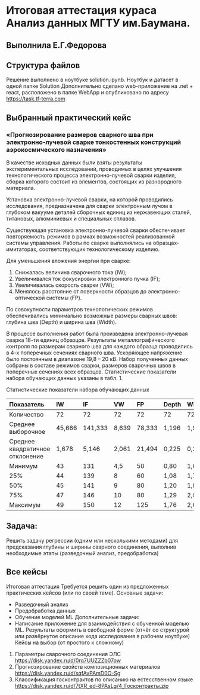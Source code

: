 # Итоговая аттестация кураса Анализ данных МГТУ им.Баумана.

## Выполнила Е.Г.Федорова

## Структура файлов
Решение выполнено в ноутбуке solution.ipynb. Ноутбук и датасет в одной папке Solution
Дополнительно сделано web-приложение на .net + react, расположено в папке WebApp и опубликовано по адресу https://task.tf-terra.com

## Выбранный практический кейс
### «Прогнозирование размеров сварного шва при электронно-лучевой сварке тонкостенных конструкций аэрокосмического назначения»
В качестве исходных данных были взяты результаты экспериментальных
исследований, проводимых в целях улучшения технологического процесса
электронно-лучевой сварки изделия, сборка которого состоит из элементов,
состоящих из разнородного материала.


Установка электронно-лучевой сварки, на которой проводились
исследования, предназначена для сварки электронным лучом в глубоком вакууме
деталей сборочных единиц из нержавеющих сталей, титановых, алюминиевых
и специальных сплавов.


Существующая установка электронно-лучевой сварки обеспечивает
повторяемость режимов в рамках возможностей реализованной системы
управления. Работы по сварке выполнялись на образцах-имитаторах,
соответствующих технологическому изделию.


Для уменьшения вложения энергии при сварке:
1. Снижалась величина сварочного тока (IW);
2. Увеличивался ток фокусировки электронного пучка (IF);
3. Увеличивалась скорость сварки (VW);
4. Менялось расстояние от поверхности образцов до электронно-оптической
системы (FP).


По совокупности параметров технологических режимов обеспечивались
минимально возможные размеры сварных швов: глубина шва (Depth) и ширина
шва (Width).


В процессе выполнения работ была произведена электронно-лучевая сварка
18-ти единиц образцов. Результаты металлографического контроля
по размерам сварного шва для каждого образца проводились в 4-х поперечных
сечениях сварного шва. Ускоряющее напряжение было постоянным в диапазоне
19,8 – 20 кВ. Набор полученных данных собраны в составе режимов сварки,
размеров сварочных швов в поперечных сечениях всех образцов. Статистические
показатели набора обучающих данных указаны в табл. 1.



Статистические показатели набора обучающих данных


| Показатель | IW | IF | VW | FP | Depth | Width|
|:-|:-|:-|:-|:-|:-|:-|
| Количество | 72 | 72 | 72 | 72 | 72 | 72|
| Среднее выборочное | 45,666 | 141,333 | 8,639 | 78,333 | 1,196 | 1,970 |
| Среднее квадратичное отклонение | 1,678 | 5,146 | 2,061 | 21,494 | 0,225 | 0,279 |
| Минимум | 43 | 131 | 4,5 | 50 | 0,80 | 1,68 |
| 25% | 44 | 139| 8 | 60 | 1,08 | 1,76|
| 50% | 45 | 141 | 9 | 80 | 1,20 | 1,84 |
| 75% | 47 | 146 | 10 | 80 | 1,29 | 2,05 |
| Максимум | 49 | 150 | 12 | 125 | 1,76 | 2,60 |

## Задача:
Решить задачу регрессии (одним или несколькими методами)
для предсказания глубины и ширины сварного соединения, выполнив
необходимые этапы (разведочный анализ, предобработка)

## Все кейсы
Итоговая аттестация
Требуется решить один из предложенных практических кейсов (или по своей теме). Основные задачи:
- Разведочный анализ
- Предобработка данных
- Обучение моделей ML
Дополнительные задачи:
- Написание приложение для взаимодействия с обученной моделью ML.
Результаты оформить в свободной форме (отчёт со структурой или развёрнутое описание хода исследования в рабочем ноутбуке)
Кейсы на выбор (от простого к сложному)
1. Параметры сварочного соединения ЭЛС
https://disk.yandex.ru/d/0rq7UUZZZb07pw
2. Прогнозирование свойств композиционных материалов
https://disk.yandex.ru/d/sqfAvPAmD0O-Sg
3. Классификация госконтрактов по описанию на естесственном языке
https://disk.yandex.ru/d/7tXR_ed-8PAsLg/4_Госконтракты.zip
